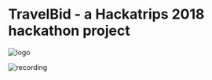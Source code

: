 # TravelBid - a Hackatrips 2018 hackathon project

![logo](https://user-images.githubusercontent.com/1557348/35193479-428f6ace-fea3-11e7-8874-faf8e8088dcf.png "Logo")

![recording](https://user-images.githubusercontent.com/1557348/35193478-3b62c390-fea3-11e7-8d0a-19f05b693d0a.gif "Screen recording")
